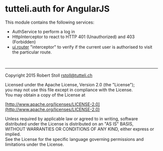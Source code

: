 # tutteli.auth for AngularJS

This module contains the following services:

- AuthService to perform a log in
- HttpInterceptor to react to HTTP 401 (Unauthorized) and 403 (Forbidden)
- [ui.router](https://github.com/angular-ui/ui-router) "interceptor" to verify if the current user is authorised to visit the particular route.

<br/>

---

Copyright 2015 Robert Stoll <rstoll@tutteli.ch>

Licensed under the Apache License, Version 2.0 (the "License");  
you may not use this file except in compliance with the License.  
You may obtain a copy of the License at  

[http://www.apache.org/licenses/LICENSE-2.0](http://www.apache.org/licenses/LICENSE-2.0)

Unless required by applicable law or agreed to in writing, software  
distributed under the License is distributed on an "AS IS" BASIS,  
WITHOUT WARRANTIES OR CONDITIONS OF ANY KIND, either express or implied.  
See the License for the specific language governing permissions and  
limitations under the License.